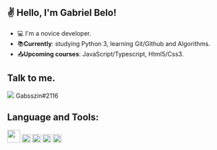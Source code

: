 ## ✌ Hello, I'm Gabriel Belo!

- :computer: I'm a novice developer.
- :books:**Currently**: studying Python 3, learning Git/Github and Algorithms.
- :outbox_tray:**Upcoming courses**: JavaScript/Typescript, Html5/Css3.

## Talk to me.
<img src="https://img.shields.io/badge/Discord-7289DA?style=for-the-badge&logo=discord&logoColor=white" /> Gabsszin#2116


## Language and Tools:

<img src=https://github.com/TheDudeThatCode/TheDudeThatCode/blob/master/Assets/Earth.gif width="30">
<code><img height= "20"src= "https://img.shields.io/badge/HTML5-E34F26?style=for-the-badge&logo=html5&logoColor=white"></code>
<code><img height= "20"src= "https://img.shields.io/badge/Git-F05032?style=for-the-badge&logo=git&logoColor=white"></code>
<code><img height= "20"src= "https://img.shields.io/badge/Python-3776AB?style=for-the-badge&logo=python&logoColor=white"></code>
<code><img height= "20"src= "https://img.shields.io/badge/Java-ED8B00?style=for-the-badge&logo=java&logoColor=white"></code>



